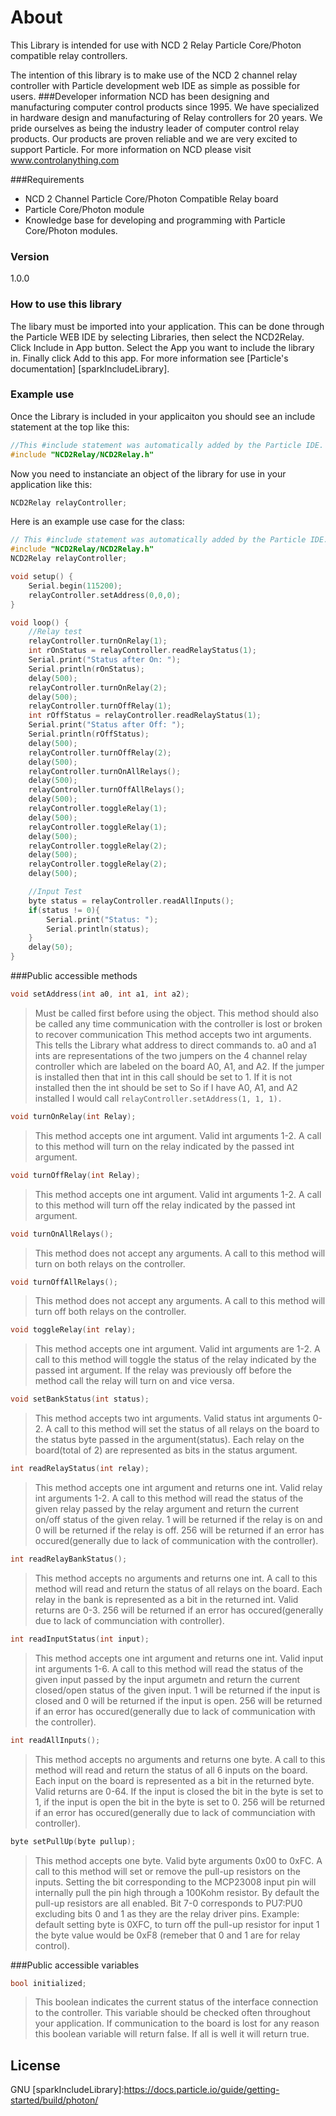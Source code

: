 # About

This Library is intended for use with NCD 2 Relay Particle Core/Photon compatible relay controllers.

The intention of this library is to make use of the NCD 2 channel relay controller with Particle development web IDE as simple as possible for users.
###Developer information
NCD has been designing and manufacturing computer control products since 1995.  We have specialized in hardware design and manufacturing of Relay controllers for 20 years.  We pride ourselves as being the industry leader of computer control relay products.  Our products are proven reliable and we are very excited to support Particle.  For more information on NCD please visit www.controlanything.com

###Requirements
- NCD 2 Channel Particle Core/Photon Compatible Relay board
- Particle Core/Photon module
- Knowledge base for developing and programming with Particle Core/Photon modules.

### Version
1.0.0

### How to use this library

The libary must be imported into your application.  This can be done through the Particle WEB IDE by selecting Libraries, then select the NCD2Relay.  Click Include in App button.  Select the App you want to include the library in.  Finally click Add to this app.  For more information see [Particle's documentation] [sparkIncludeLibrary].

### Example use

Once the Library is included in your applicaiton you should see an include statement at the top like this:
```cpp
//This #include statement was automatically added by the Particle IDE.
#include "NCD2Relay/NCD2Relay.h"
```

Now you need to instanciate an object of the library for use in your application like this:
```cpp
NCD2Relay relayController;
```

Here is an example use case for the class:
```cpp
// This #include statement was automatically added by the Particle IDE.
#include "NCD2Relay/NCD2Relay.h"
NCD2Relay relayController;

void setup() {
    Serial.begin(115200);
    relayController.setAddress(0,0,0);
}

void loop() {
    //Relay test
    relayController.turnOnRelay(1);
    int rOnStatus = relayController.readRelayStatus(1);
    Serial.print("Status after On: ");
    Serial.println(rOnStatus);
    delay(500);
    relayController.turnOnRelay(2);
    delay(500);
    relayController.turnOffRelay(1);
    int rOffStatus = relayController.readRelayStatus(1);
    Serial.print("Status after Off: ");
    Serial.println(rOffStatus);
    delay(500);
    relayController.turnOffRelay(2);
    delay(500);
    relayController.turnOnAllRelays();
    delay(500);
    relayController.turnOffAllRelays();
    delay(500);
    relayController.toggleRelay(1);
    delay(500);
    relayController.toggleRelay(1);
    delay(500);
    relayController.toggleRelay(2);
    delay(500);
    relayController.toggleRelay(2);
    delay(500);

    //Input Test
    byte status = relayController.readAllInputs();
    if(status != 0){
        Serial.print("Status: ");
        Serial.println(status);
    }
    delay(50);
}
```

###Public accessible methods
```cpp
void setAddress(int a0, int a1, int a2);
```
>Must be called first before using the object.  This method should also be called any time communication with
>the controller is lost or broken to recover communication  This method accepts two int arguments.  This
>tells the Library what address to direct commands to.  a0 and a1 ints are representations of the two
>jumpers on the 4 channel relay controller which are labeled on the board A0, A1, and A2.  If the jumper is
>installed then that int in this call should be set to 1.  If it is not installed then the int should be set to
So if I have A0, A1, and A2 installed I would call ```relayController.setAddress(1, 1, 1).```


```cpp
void turnOnRelay(int Relay);
```
>This method accepts one int argument.  Valid int arguments 1-2.  A call to this method will turn on the
>relay indicated by the passed int argument.


```cpp
void turnOffRelay(int Relay);
```
>This method accepts one int argument.  Valid int arguments 1-2.  A call to this method will turn off the relay
>indicated by the passed int argument.


```cpp
void turnOnAllRelays();
```
>This method does not accept any arguments.  A call to this method will turn on both relays on the
>controller.


```cpp
void turnOffAllRelays();
```
>This method does not accept any arguments.  A call to this method will turn off both relays on the
>controller.


```cpp
void toggleRelay(int relay);
```
>This method accepts one int argument.  Valid int arguments are 1-2.  A call to this method will toggle the
>status of the relay indicated by the passed int argument.  If the relay was previously off before the method
>call the relay will turn on and vice versa.


```cpp
void setBankStatus(int status);
```
>This method accepts two int arguments.  Valid status int arguments 0-2.  A call
>to this method will set the status of all relays on the board to the status byte passed in
the argument(status).  Each relay on the board(total of 2) are represented as bits in the status
>argument.


```cpp
int readRelayStatus(int relay);
```
>This method accepts one int argument and returns one int.  Valid relay int arguments 1-2.  A call to this
>method will read the status of the given relay passed by the relay argument and return the current on/off
>status of the given relay.  1 will be returned if the relay is on and 0 will be returned if the relay is off.
>256 will be returned if an error has occured(generally due to lack of communication with the controller).


```cpp
int readRelayBankStatus();
```
>This method accepts no arguments and returns one int.  A call to this
>method will read and return the status of all relays on the board.
>Each relay in the bank is represented as a bit in the returned int.  Valid returns are 0-3.  256 will be
>returned if an error has occured(generally due to lack of communciation with controller).


```cpp
int readInputStatus(int input);
```
>This method accepts one int argument and returns one int.  Valid input int arguments 1-6.  A call to this
>method will read the status of the given input passed by the input argumetn and return the current closed/open
>status of the given input.  1 will be returned if the input is closed and 0 will be returned if the input is open.
>256 will be returned if an error has occured(generally due to lack of communication with the controller).


```cpp
int readAllInputs();
```
>This method accepts no arguments and returns one byte.  A call to this
>method will read and return the status of all 6 inputs on the board.
>Each input on the board is represented as a bit in the returned byte.  Valid returns are 0-64.  If the input is closed
>the bit in the byte is set to 1, if the input is open the bit in the byte is set to 0.  256 will be
>returned if an error has occured(generally due to lack of communciation with controller).

```cpp
byte setPullUp(byte pullup);
```
>This method accepts one byte. Valid byte arguments 0x00 to 0xFC. A call to this method will set or remove the pull-up
>resistors on the inputs. Setting the bit corresponding to the MCP23008 input pin will internally pull the pin high
>through a 100Kohm resistor. By default the pull-up resistors are all enabled. Bit 7-0 corresponds to PU7:PU0
>excluding bits 0 and 1 as they are the relay driver pins.
>Example: default setting byte is 0XFC, to turn off the pull-up resistor for input 1 the byte value would be
>0xF8 (remeber that 0 and 1 are for relay control).

###Public accessible variables
```cpp
bool initialized;
```
>This boolean indicates the current status of the interface connection to the controller.  This variable should
>be checked often throughout your application.  If communication to the board is lost for any reason this
>boolean variable will return false.  If all is well it will return true.


License
----

GNU
[sparkIncludeLibrary]:https://docs.particle.io/guide/getting-started/build/photon/
